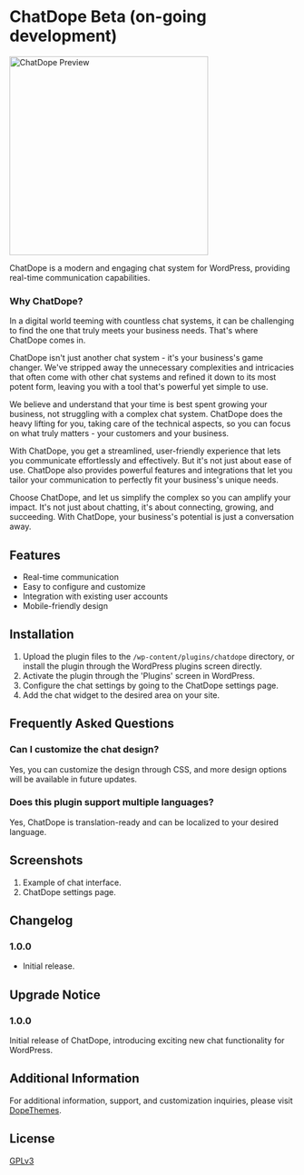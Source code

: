 # ChatDope Beta (on-going development)

<img src="https://www.dopethemes.com/wp-content/uploads/2023/08/chatdope-screenshot-1.png" alt="ChatDope Preview" width="350" />

ChatDope is a modern and engaging chat system for WordPress, providing real-time communication capabilities.

### Why ChatDope?

In a digital world teeming with countless chat systems, it can be challenging to find the one that truly meets your business needs. That's where ChatDope comes in.

ChatDope isn't just another chat system - it's your business's game changer. We've stripped away the unnecessary complexities and intricacies that often come with other chat systems and refined it down to its most potent form, leaving you with a tool that's powerful yet simple to use.

We believe and understand that your time is best spent growing your business, not struggling with a complex chat system. ChatDope does the heavy lifting for you, taking care of the technical aspects, so you can focus on what truly matters - your customers and your business.

With ChatDope, you get a streamlined, user-friendly experience that lets you communicate effortlessly and effectively. But it's not just about ease of use. ChatDope also provides powerful features and integrations that let you tailor your communication to perfectly fit your business's unique needs.

Choose ChatDope, and let us simplify the complex so you can amplify your impact. It's not just about chatting, it's about connecting, growing, and succeeding. With ChatDope, your business's potential is just a conversation away.

## Features

-   Real-time communication
-   Easy to configure and customize
-   Integration with existing user accounts
-   Mobile-friendly design

## Installation

1. Upload the plugin files to the `/wp-content/plugins/chatdope` directory, or install the plugin through the WordPress plugins screen directly.
2. Activate the plugin through the 'Plugins' screen in WordPress.
3. Configure the chat settings by going to the ChatDope settings page.
4. Add the chat widget to the desired area on your site.

## Frequently Asked Questions

### Can I customize the chat design?

Yes, you can customize the design through CSS, and more design options will be available in future updates.

### Does this plugin support multiple languages?

Yes, ChatDope is translation-ready and can be localized to your desired language.

## Screenshots

1. Example of chat interface.
2. ChatDope settings page.

## Changelog

### 1.0.0

-   Initial release.

## Upgrade Notice

### 1.0.0

Initial release of ChatDope, introducing exciting new chat functionality for WordPress.

## Additional Information

For additional information, support, and customization inquiries, please visit [DopeThemes](https://www.dopethemes.com).

## License

[GPLv3](https://www.dopethemes.com/gplv3/)
